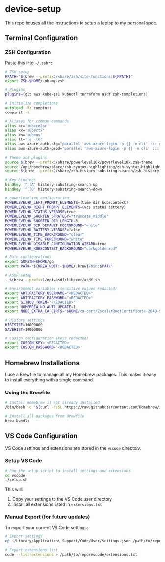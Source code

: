 # device-setup

This repo houses all the instructions to setup a laptop to my personal spec.

## Terminal Configuration

### ZSH Configuration

Paste this into `~/.zshrc`

```zsh
# ZSH setup
FPATH="$(brew --prefix)/share/zsh/site-functions:${FPATH}"
export ZSH=$HOME/.oh-my-zsh

# Plugins
plugins=(git aws kube-ps1 kubectl terraform asdf zsh-completions)

# Initialize completions
autoload -Uz compinit
compinit -u

# Aliases for common commands
alias kc='kubecolor'
alias kx='kubectx'
alias kn='kubens'
alias ll='ls -lG'
alias aws-azure-auth-stg="parallel 'aws-azure-login -p {} -m cli' ::: g-gov-high-stg-app c-gov-high-stg-app g-gov-high-stg-mgmt c-gov-high-stg-mgmt"
alias aws-azure-auth-prod="parallel 'aws-azure-login -p {} -m cli' ::: g-gov-high-prod-app c-gov-high-prod-app g-gov-high-prod-mgmt c-gov-high-prod-mgmt"

# Theme and plugins
source $(brew --prefix)/share/powerlevel10k/powerlevel10k.zsh-theme
source /opt/homebrew/share/zsh-syntax-highlighting/zsh-syntax-highlighting.zsh
source $(brew --prefix)/share/zsh-history-substring-search/zsh-history-substring-search.zsh

# Key bindings
bindkey '^[[A' history-substring-search-up
bindkey '^[[B' history-substring-search-down

# Powerlevel10k configuration
POWERLEVEL9K_LEFT_PROMPT_ELEMENTS=(time dir kubecontext)
POWERLEVEL9K_RIGHT_PROMPT_ELEMENTS=(vcs status battery)
POWERLEVEL9K_STATUS_VERBOSE=true
POWERLEVEL9K_SHORTEN_STRATEGY="truncate_middle"
POWERLEVEL9K_SHORTEN_DIR_LENGTH=3
POWERLEVEL9K_DIR_DEFAULT_FOERGROUND="white"
POWERLEVEL9K_BATTERY_VERBOSE=false
POWERLEVEL9K_TIME_BACKGROUND="clear"
POWERLEVEL9K_TIME_FOREGROUND="white"
POWERLEVEL9K_DISABLE_CONFIGURATION_WIZARD=true
POWERLEVEL9K_KUBECONTEXT_BACKGROUND="darkgoldenrod"

# Path configurations
export GOPATH=$HOME/go
export PATH="${KREW_ROOT:-$HOME/.krew}/bin:$PATH"

# ASDF setup
. $(brew --prefix)/opt/asdf/libexec/asdf.sh

# Environment variables (sensitive values redacted)
export ARTIFACTORY_USERNAME="<REDACTED>"
export ARTIFACTORY_PASSWORD="<REDACTED>"
export GITHUB_TOKEN="<REDACTED>"
export HOMEBREW_NO_AUTO_UPDATE=1
export NODE_EXTRA_CA_CERTS="$HOME/ca-cert/ZscalerRootCertificate-2048-SHA256.crt"

# History settings
HISTSIZE=10000000
SAVEHIST=10000000

# Cosign configuration (keys redacted)
export COSIGN_KEY='<REDACTED>'
export COSIGN_PASSWORD='<REDACTED>'
```

## Homebrew Installations

I use a Brewfile to manage all my Homebrew packages. This makes it easy to install everything with a single command.

### Using the Brewfile

```bash
# Install Homebrew if not already installed
/bin/bash -c "$(curl -fsSL https://raw.githubusercontent.com/Homebrew/install/HEAD/install.sh)"

# Install all packages from Brewfile
brew bundle
```

## VS Code Configuration

VS Code settings and extensions are stored in the `vscode` directory.

### Setup VS Code

```bash
# Run the setup script to install settings and extensions
cd vscode
./setup.sh
```

This will:

1. Copy your settings to the VS Code user directory
2. Install all extensions listed in `extensions.txt`

### Manual Export (for future updates)

To export your current VS Code settings:

```bash
# Export settings
cp ~/Library/Application\ Support/Code/User/settings.json /path/to/repo/vscode/

# Export extensions list
code --list-extensions > /path/to/repo/vscode/extensions.txt
```
